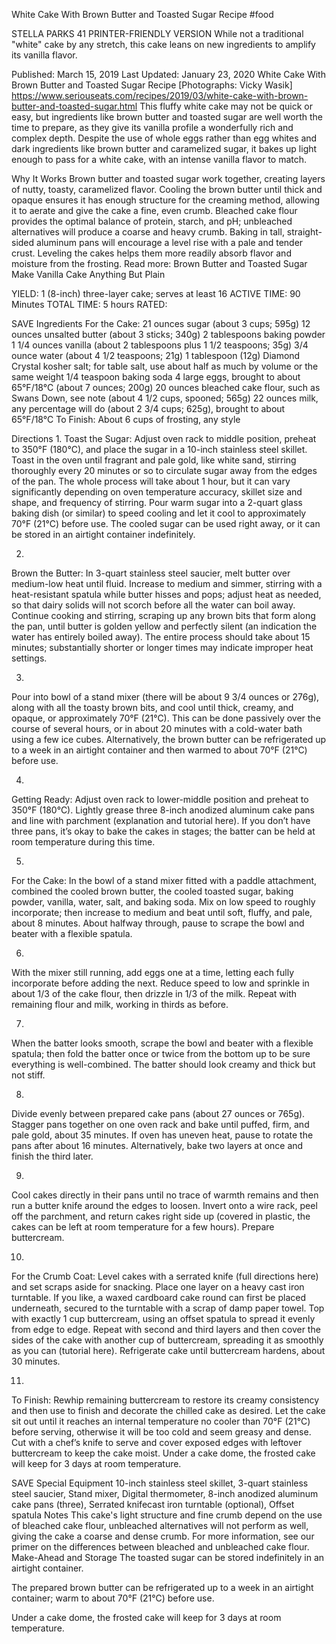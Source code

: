 White Cake With Brown Butter and Toasted Sugar Recipe
#food 

STELLA PARKS
41     PRINTER-FRIENDLY VERSION
While not a traditional "white" cake by any stretch, this cake leans on new ingredients to amplify its vanilla flavor.

Published: March 15, 2019 Last Updated: January 23, 2020
White Cake With Brown Butter and Toasted Sugar Recipe
[Photographs: Vicky Wasik]
https://www.seriouseats.com/recipes/2019/03/white-cake-with-brown-butter-and-toasted-sugar.html
This fluffy white cake may not be quick or easy, but ingredients like brown butter and toasted sugar are well worth the time to prepare, as they give its vanilla profile a wonderfully rich and complex depth. Despite the use of whole eggs rather than egg whites and dark ingredients like brown butter and caramelized sugar, it bakes up light enough to pass for a white cake, with an intense vanilla flavor to match.

Why It Works
Brown butter and toasted sugar work together, creating layers of nutty, toasty, caramelized flavor.
Cooling the brown butter until thick and opaque ensures it has enough structure for the creaming method, allowing it to aerate and give the cake a fine, even crumb.
Bleached cake flour provides the optimal balance of protein, starch, and pH; unbleached alternatives will produce a coarse and heavy crumb.
Baking in tall, straight-sided aluminum pans will encourage a level rise with a pale and tender crust.
Leveling the cakes helps them more readily absorb flavor and moisture from the frosting.
Read more: Brown Butter and Toasted Sugar Make Vanilla Cake Anything But Plain

YIELD:
1 (8-inch) three-layer cake; serves at least 16
ACTIVE TIME:
90 Minutes
TOTAL TIME:
5 hours
RATED:
    
 SAVE
Ingredients
For the Cake:
21 ounces sugar (about 3 cups; 595g)
12 ounces unsalted butter (about 3 sticks; 340g)
2 tablespoons baking powder
1 1/4 ounces vanilla (about 2 tablespoons plus 1 1/2 teaspoons; 35g)
3/4 ounce water (about 4 1/2 teaspoons; 21g)
1 tablespoon (12g) Diamond Crystal kosher salt; for table salt, use about half as much by volume or the same weight
1/4 teaspoon baking soda
4 large eggs, brought to about 65°F/18°C (about 7 ounces; 200g)
20 ounces bleached cake flour, such as Swans Down, see note (about 4 1/2 cups, spooned; 565g)
22 ounces milk, any percentage will do (about 2 3/4 cups; 625g), brought to about 65°F/18°C
To Finish:
About 6 cups of frosting, any style

Directions
1.
Toast the Sugar: Adjust oven rack to middle position, preheat to 350°F (180°C), and place the sugar in a 10-inch stainless steel skillet. Toast in the oven until fragrant and pale gold, like white sand, stirring thoroughly every 20 minutes or so to circulate sugar away from the edges of the pan. The whole process will take about 1 hour, but it can vary significantly depending on oven temperature accuracy, skillet size and shape, and frequency of stirring. Pour warm sugar into a 2-quart glass baking dish (or similar) to speed cooling and let it cool to approximately 70°F (21°C) before use. The cooled sugar can be used right away, or it can be stored in an airtight container indefinitely.

2.
Brown the Butter: In 3-quart stainless steel saucier, melt butter over medium-low heat until fluid. Increase to medium and simmer, stirring with a heat-resistant spatula while butter hisses and pops; adjust heat as needed, so that dairy solids will not scorch before all the water can boil away. Continue cooking and stirring, scraping up any brown bits that form along the pan, until butter is golden yellow and perfectly silent (an indication the water has entirely boiled away). The entire process should take about 15 minutes; substantially shorter or longer times may indicate improper heat settings.

3.
Pour into bowl of a stand mixer (there will be about 9 3/4 ounces or 276g), along with all the toasty brown bits, and cool until thick, creamy, and opaque, or approximately 70°F (21°C). This can be done passively over the course of several hours, or in about 20 minutes with a cold-water bath using a few ice cubes. Alternatively, the brown butter can be refrigerated up to a week in an airtight container and then warmed to about 70°F (21°C) before use.

4.
Getting Ready: Adjust oven rack to lower-middle position and preheat to 350°F (180°C). Lightly grease three 8-inch anodized aluminum cake pans and line with parchment (explanation and tutorial here). If you don’t have three pans, it’s okay to bake the cakes in stages; the batter can be held at room temperature during this time.

5.
For the Cake: In the bowl of a stand mixer fitted with a paddle attachment, combined the cooled brown butter, the cooled toasted sugar, baking powder, vanilla, water, salt, and baking soda. Mix on low speed to roughly incorporate; then increase to medium and beat until soft, fluffy, and pale, about 8 minutes. About halfway through, pause to scrape the bowl and beater with a flexible spatula.

6.
With the mixer still running, add eggs one at a time, letting each fully incorporate before adding the next. Reduce speed to low and sprinkle in about 1/3 of the cake flour, then drizzle in 1/3 of the milk. Repeat with remaining flour and milk, working in thirds as before.

7.
When the batter looks smooth, scrape the bowl and beater with a flexible spatula; then fold the batter once or twice from the bottom up to be sure everything is well-combined. The batter should look creamy and thick but not stiff.

8.
Divide evenly between prepared cake pans (about 27 ounces or 765g). Stagger pans together on one oven rack and bake until puffed, firm, and pale gold, about 35 minutes. If oven has uneven heat, pause to rotate the pans after about 16 minutes. Alternatively, bake two layers at once and finish the third later.

9.
Cool cakes directly in their pans until no trace of warmth remains and then run a butter knife around the edges to loosen. Invert onto a wire rack, peel off the parchment, and return cakes right side up (covered in plastic, the cakes can be left at room temperature for a few hours). Prepare buttercream.

10.
For the Crumb Coat: Level cakes with a serrated knife (full directions here) and set scraps aside for snacking. Place one layer on a heavy cast iron turntable. If you like, a waxed cardboard cake round can first be placed underneath, secured to the turntable with a scrap of damp paper towel. Top with exactly 1 cup buttercream, using an offset spatula to spread it evenly from edge to edge. Repeat with second and third layers and then cover the sides of the cake with another cup of buttercream, spreading it as smoothly as you can (tutorial here). Refrigerate cake until buttercream hardens, about 30 minutes.

11.
To Finish: Rewhip remaining buttercream to restore its creamy consistency and then use to finish and decorate the chilled cake as desired. Let the cake sit out until it reaches an internal temperature no cooler than 70°F (21°C) before serving, otherwise it will be too cold and seem greasy and dense. Cut with a chef’s knife to serve and cover exposed edges with leftover buttercream to keep the cake moist. Under a cake dome, the frosted cake will keep for 3 days at room temperature.

 SAVE
Special Equipment
10-inch stainless steel skillet, 3-quart stainless steel saucier, Stand mixer, Digital thermometer, 8-inch anodized aluminum cake pans (three), Serrated knifecast iron turntable (optional), Offset spatula
Notes
This cake's light structure and fine crumb depend on the use of bleached cake flour, unbleached alternatives will not perform as well, giving the cake a coarse and dense crumb. For more information, see our primer on the differences between bleached and unbleached cake flour.
Make-Ahead and Storage
The toasted sugar can be stored indefinitely in an airtight container.

The prepared brown butter can be refrigerated up to a week in an airtight container; warm to about 70°F (21°C) before use.

Under a cake dome, the frosted cake will keep for 3 days at room temperature.
